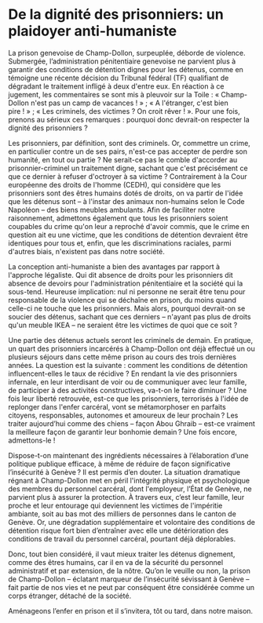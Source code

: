 # De la dignité des prisonniers: un plaidoyer anti-humaniste

La prison genevoise de Champ-Dollon, surpeuplée, déborde de violence. Submergée, l’administration pénitentiaire genevoise ne parvient plus à garantir des conditions de détention dignes pour les détenus, comme en témoigne une récente décision du Tribunal fédéral (TF) qualifiant de dégradant le traitement infligé à deux d'entre eux. En réaction à ce jugement, les commentaires se sont mis à pleuvoir sur la Toile : « Champ-Dollon n'est pas un camp de vacances ! » ; « A l'étranger, c'est bien pire ! » ; « Les criminels, des victimes ? On croit rêver ! ». Pour une fois, prenons au sérieux ces remarques : pourquoi donc devrait-on respecter la dignité des prisonniers ?

Les prisonniers, par définition, sont des criminels. Or, commettre un crime, en particulier contre un de ses pairs, n'est-ce pas accepter de perdre son humanité, en tout ou partie ? Ne serait-ce pas le comble d'accorder au prisonnier-criminel un traitement digne, sachant que c'est précisément ce que ce dernier à refuser d'octroyer à sa victime ? Contrairement à la Cour européenne des droits de l'homme (CEDH), qui considère que les prisonniers sont des êtres humains dotés de droits, on va partir de l'idée que les détenus sont – à l'instar des animaux non-humains selon le Code Napoléon – des biens meubles ambulants. Afin de faciliter notre raisonnement, admettons également que tous les prisonniers soient coupables du crime qu'on leur a reproché d'avoir commis, que le crime en question ait eu une victime, que les conditions de détention devraient être identiques pour tous et, enfin, que les discriminations raciales, parmi d'autres biais, n'existent pas dans notre société. 

La conception anti-humaniste a bien des avantages par rapport à l'approche légaliste. Qui dit absence de droits pour les prisonniers dit absence de devoirs pour l'administration pénitentiaire et la société qui la sous-tend. Heureuse implication: nul ni personne ne serait être tenu pour responsable de la violence qui se déchaîne en prison, du moins quand celle-ci ne touche que les prisonniers. Mais alors, pourquoi devrait-on se soucier des détenus, sachant que ces derniers – n'ayant pas plus de droits qu'un meuble IKEA – ne seraient être les victimes de quoi que ce soit ? 

Une partie des détenus actuels seront les criminels de demain. En pratique, un quart des prisonniers incarcérés à Champ-Dollon ont déjà effectué un ou plusieurs séjours dans cette même prison au cours des trois dernières années. La question est la suivante : comment les conditions de détention influencent-elles le taux de récidive ? En rendant la vie des prisonniers infernale, en leur interdisant de voir ou de communiquer avec leur famille, de participer à des activités constructives, va-t-on le faire diminuer ? Une fois leur liberté retrouvée, est-ce que les prisonniers, terrorisés à l'idée de replonger dans l'enfer carcéral, vont se métamorphoser en parfaits citoyens, responsables, autonomes et amoureux de leur prochain ? Les traiter aujourd’hui comme des chiens – façon Abou Ghraib – est-ce vraiment la meilleure façon de garantir leur bonhomie demain ? Une fois encore, admettons-le !

Dispose-t-on maintenant des ingrédients nécessaires à l’élaboration d’une politique publique efficace, à même de réduire de façon significative l’insécurité à Genève ? Il est permis d’en douter. La situation dramatique régnant à Champ-Dollon met en péril l'intégrité physique et psychologique des membres du personnel carcéral, dont l'employeur, l’État de Genève, ne parvient plus à assurer la protection. À travers eux, c’est leur famille, leur proche et leur entourage qui deviennent les victimes de l'impéritie ambiante, soit au bas mot des milliers de personnes dans le canton de Genève. Or, une dégradation supplémentaire et volontaire des conditions de détention risque fort bien d’entraîner avec elle une détérioration des conditions de travail du personnel carcéral, pourtant déjà déplorables. 

Donc, tout bien considéré, il vaut mieux traiter les détenus dignement, comme des êtres humains, car il en va de la sécurité du personnel administratif et par extension, de la nôtre. Qu’on le veuille ou non, la prison de Champ-Dollon – éclatant marqueur de l’insécurité sévissant à Genève – fait partie de nos vies et ne peut par conséquent être considérée comme un corps étranger, détaché de la société. 

Aménageons l’enfer en prison et il s’invitera, tôt ou tard, dans notre maison.